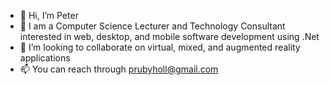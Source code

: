 - 👋 Hi, I’m Peter
- 👀 I am a Computer Science Lecturer and Technology Consultant interested in web, desktop, and mobile software development using .Net 
- 💞️ I’m looking to collaborate on virtual, mixed, and augmented reality applications 
- 📫 You can reach through prubyholl@gmail.com
